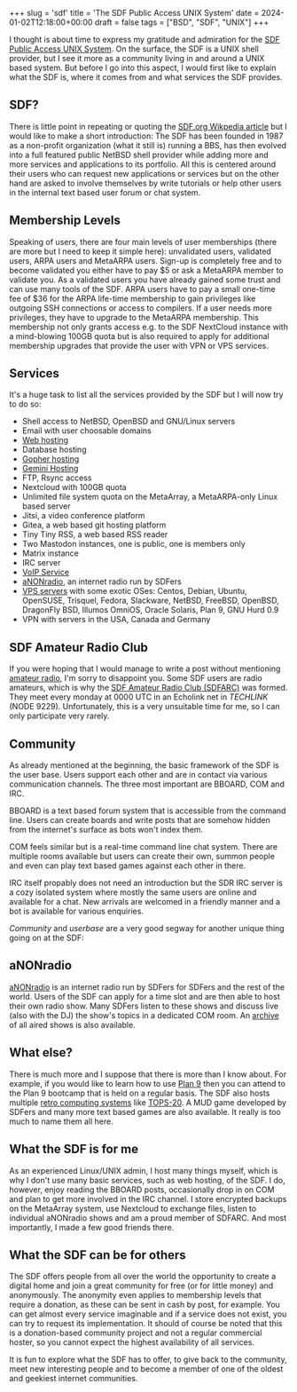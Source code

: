 +++
slug = 'sdf'
title = 'The SDF Public Access UNIX System'
date = 2024-01-02T12:18:00+00:00
draft = false
tags = ["BSD", "SDF", "UNIX"]
+++

I thought is about time to express my gratitude and admiration for the [SDF Public Access UNIX System](https://sdf.org/). On the surface, the SDF is a UNIX shell provider, but I see it more as a community living in and around a UNIX based system. But before I go into this aspect, I would first like to explain what the SDF is, where it comes from and what services the SDF provides. 

## SDF?

There is little point in repeating or quoting the [SDF.org Wikpedia article](https://en.wikipedia.org/wiki/SDF_Public_Access_Unix_System) but I would like to make a short introduction: The SDF has been founded in 1987 as a non-profit organization (what it still is) running a BBS, has then evolved into a full featured public NetBSD shell provider while adding more and more services and applications to its portfolio. All this is centered around their users who can request new applications or services but on the other hand are asked to involve themselves by write tutorials or help other users in the internal text based user forum or chat system.

## Membership Levels

Speaking of users, there are four main levels of user memberships (there are more but I need to keep it simple here): unvalidated users, validated users, ARPA users and MetaARPA users. Sign-up is completely free and to become validated you either have to pay $5 or ask a MetaARPA member to validate you. As a validated users you have already gained some trust and can use many tools of the SDF. ARPA users have to pay a small one-time fee of $36 for the ARPA life-time membership to gain privileges like outgoing SSH connections or access to compilers. If a user needs more privileges, they have to upgrade to the MetaARPA membership. This membership not only grants access e.g. to the SDF NextCloud instance with a mind-blowing 100GB quota but is also required to apply for additional membership upgrades that provide the user with VPN or VPS services.

## Services

It's a huge task to list all the services provided by the SDF but I will now try to do so:

* Shell access to NetBSD, OpenBSD and GNU/Linux servers
* Email with user choosable domains
* [Web hosting](https://wiki.sdf.org/doku.php?id=website_setup_and_hosting_features)
* Database hosting
* [Gopher hosting](https://wiki.sdf.org/doku.php?id=gopher_site_setup_and_hosting_features)
* [Gemini Hosting](https://wiki.sdf.org/doku.php?id=gemini_site_setup_and_hosting_features)
* FTP, Rsync access
* Nextcloud with 100GB quota
* Unlimited file system quota on the MetaArray, a MetaARPA-only Linux based server
* Jitsi, a video conference platform
* Gitea, a web based git hosting platform
* Tiny Tiny RSS, a web based RSS reader
* Two Mastodon instances, one is public, one is members only
* Matrix instance
* IRC server
* [VoIP Service](https://wiki.sdf.org/doku.php?id=sdf_voip_telephony_service)
* [aNONradio](https://anonradio.net/), an internet radio run by SDFers
* [VPS servers](https://wiki.sdf.org/doku.php?id=sdf_virtual_private_server_service) with some exotic OSes: Centos, Debian, Ubuntu, OpenSUSE, Trisquel, Fedora, Slackware, NetBSD, FreeBSD, OpenBSD, DragonFly BSD, Illumos OmniOS, Oracle Solaris, Plan 9, GNU Hurd 0.9
* VPN with servers in the USA, Canada and Germany

## SDF Amateur Radio Club

If you were hoping that I would manage to write a post without mentioning [amateur radio](/a-declaration-of-love-to-amateur-radio/), I'm sorry to disappoint you. Some SDF users are radio amateurs, which is why the [SDF Amateur Radio Club (SDFARC)](http://sdfarc.org/) was formed. They meet every monday at 0000 UTC in an Echolink net in *TECHLINK* (NODE 9229). Unfortunately, this is a very unsuitable time for me, so I can only participate very rarely.

## Community

As already mentioned at the beginning, the basic framework of the SDF is the user base. Users support each other and are in contact via various communication channels. The three most important are BBOARD, COM and IRC.

BBOARD is a text based forum system that is accessible from the command line. Users can create boards and write posts that are somehow hidden from the internet's surface as bots won't index them.

COM feels similar but is a real-time command line chat system. There are multiple rooms available but users can create their own, summon people and even can play text based games against each other in there.

IRC itself propably does not need an introduction but the SDR IRC server is a cozy isolated system where mostly the same users are online and available for a chat. New arrivals are welcomed in a friendly manner and a bot is available for various enquiries.

_Community_ and _userbase_ are a very good segway for another unique thing going on at the SDF:

## aNONradio

[aNONradio](https://anonradio.net/) is an internet radio run by SDFers for SDFers and the rest of the world. Users of the SDF can apply for a time slot and are then able to host their own radio show. Many SDFers listen to these shows and discuss live (also with the DJ) the show's topics in a dedicated COM room. An [archive](https://archives.anonradio.net/) of all aired shows is also available.

## What else?

There is much more and I suppose that there is more than I know about. For example, if you would like to learn how to use [Plan 9](https://en.wikipedia.org/wiki/Plan_9_from_Bell_Labs) then you can attend to the Plan 9 bootcamp that is held on a regular basis.
The SDF also hosts multiple [retro computing systems](https://wiki.sdf.org/doku.php?id=retro-computing) like [TOPS-20](https://twenex.org/). A MUD game developed by SDFers and many more text based games are also available. It really is too much to name them all here.

## What the SDF is for me

As an experienced Linux/UNIX admin, I host many things myself, which is why I don't use many basic services, such as web hosting, of the SDF. I do, however, enjoy reading the BBOARD posts, occasionally drop in on COM and plan to get more involved in the IRC channel. I store encrypted backups on the MetaArray system, use Nextcloud to exchange files, listen to individual aNONradio shows and am a proud member of SDFARC. And most importantly, I made a few good friends there.

## What the SDF can be for others

The SDF offers people from all over the world the opportunity to create a digital home and join a great community for free (or for little money) and anonymously. The anonymity even applies to membership levels that require a donation, as these can be sent in cash by post, for example. You can get almost every service imaginable and if a service does not exist, you can try to request its implementation. It should of course be noted that this is a donation-based community project and not a regular commercial hoster, so you cannot expect the highest availability of all services.

It is fun to explore what the SDF has to offer, to give back to the community, meet new interesting people and to become a member of one of the oldest and geekiest internet communities.
